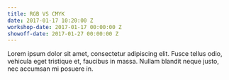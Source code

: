 ```yaml
---
title: RGB VS CMYK
date: 2017-01-17 10:20:00 Z
workshop-date: 2017-01-17 00:00:00 Z
showoff-date: 2017-01-27 00:00:00 Z
---
```


Lorem ipsum dolor sit amet, consectetur adipiscing elit. Fusce tellus odio, vehicula eget tristique et, faucibus in massa. Nullam blandit neque justo, nec accumsan mi posuere in.
